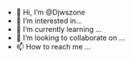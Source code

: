 - 👋 Hi, I’m @Djwszone
- 👀 I’m interested in...
- 🌱 I’m currently learning ...
- 💞️ I’m looking to collaborate on ...
- 📫 How to reach me ...

<!---
Djwszone is a ✨ special ✨ repository because its `README.md` (this file) appears on your GitHub profile.
You can click the Preview link to take a look at your changes.
--->

